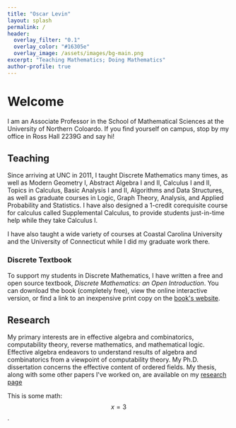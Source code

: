 ```yaml
---
title: "Oscar Levin"
layout: splash
permalink: /
header:
  overlay_filter: "0.1"
  overlay_color: "#16305e"
  overlay_image: /assets/images/bg-main.png
excerpt: "Teaching Mathematics; Doing Mathematics"
author-profile: true
---
```


# Welcome

I am an Associate Professor in the School of Mathematical Sciences at the University of Northern Coloardo.  If you find yourself on campus, stop by my office in Ross Hall 2239G and say hi!

## Teaching

Since arriving at UNC in 2011, I taught Discrete Mathematics many times, as well as Modern Geometry I, Abstract Algebra I and II, Calculus I and II, Topics in Calculus, Basic Analysis I and II, Algorithms and Data Structures, as well as graduate courses in Logic, Graph Theory, Analysis, and Applied Probability and Statistics. I have also designed a 1-credit corequisite course for calculus called Supplemental Calculus, to provide students just-in-time help while they take Calculus I.

I have also taught a wide variety of courses at Coastal Carolina University and the University of Connecticut while I did my graduate work there.

### Discrete Textbook

To support my students in Discrete Mathematics, I have written a free and open source textbook, *Discrete Mathematics: an Open Introduction*.  You can download the book (completely free), view the online interactive version, or find a link to an inexpensive print copy on the [book's website](http://discretetext.oscarlevin.com).

## Research

My primary interests are in effective algebra and combinatorics, computability theory, reverse mathematics, and mathematical logic. Effective algebra endeavors to understand results of algebra and combinatorics from a viewpoint of computability theory. My Ph.D. dissertation concerns the effective content of ordered fields. My thesis, along with some other papers I've worked on, are available on my [research page](research)

This is some math: $$x=3$$.

